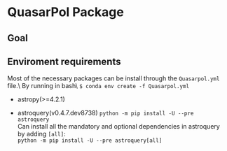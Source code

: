 # QuasarPol Package

## Goal

## Enviroment requirements
Most of the necessary packages can be install through the `Quasarpol.yml` file.\\
By running in bash\\
`$ conda env create -f Quasarpol.yml `

- astropy(>=4.2.1)

- astroquery(v0.4.7.dev8738)
  `python -m pip install -U --pre astroquery`  
  Can install all the mandatory and optional dependencies in  astroquery by adding `[all]`:  
  `python -m pip install -U --pre astroquery[all]`
## 
